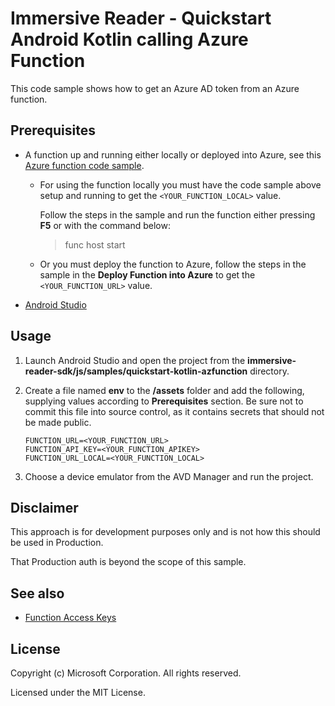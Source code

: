 # Immersive Reader - Quickstart Android Kotlin calling Azure Function

This code sample shows how to get an Azure AD token from an Azure function.

## Prerequisites

* A function up and running either locally or deployed into Azure, see this [Azure function code sample](https://github.com/microsoft/immersive-reader-sdk/tree/master/js/samples/azure-function-csharp).
    * For using the function locally you must have the code sample above setup and running to get the `<YOUR_FUNCTION_LOCAL>` value.

        Follow the steps in the sample and run the function either pressing **F5** or with the command below:

        > func host start

    * Or you must deploy the function to Azure, follow the steps in the sample in the **Deploy Function into Azure** to get the `<YOUR_FUNCTION_URL>` value.

* [Android Studio](https://developer.android.com/studio)

## Usage

1. Launch Android Studio and open the project from the **immersive-reader-sdk/js/samples/quickstart-kotlin-azfunction** directory.

2. Create a file named **env** to the **/assets** folder and add the following, supplying values according to **Prerequisites** section. Be sure not to commit this file into source control, as it contains secrets that should not be made public.

    ```text
    FUNCTION_URL=<YOUR_FUNCTION_URL>
    FUNCTION_API_KEY=<YOUR_FUNCTION_APIKEY>
    FUNCTION_URL_LOCAL=<YOUR_FUNCTION_LOCAL>
    ```

3. Choose a device emulator from the AVD Manager and run the project.

## Disclaimer

This approach is for development purposes only and is not how this should be used in Production.

That Production auth is beyond the scope of this sample.

## See also

* [Function Access Keys](https://docs.microsoft.com/en-us/azure/azure-functions/functions-bindings-http-webhook-trigger?tabs=csharp#authorization-keys)

## License

Copyright (c) Microsoft Corporation. All rights reserved.

Licensed under the MIT License.
